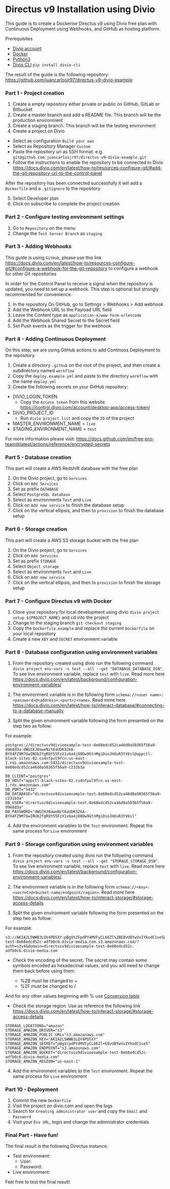 # Directus v9 Installation using Divio

This guide is to create a Dockerise Directus v9 using Divio free plan with Continuous Deployment using Webhooks, and GitHub as hosting platform.

Prerequisites

- [Divio account](https://www.divio.com/)
- [Docker](https://docker.com/)
- [Python3](https://www.python.org/)
- [Divio CLI](https://docs.divio.com/en/latest/reference/divio-cli/) `pip install divio-cli`

The result of the guide is the following repository: https://github.com/juancarlosjr97/directus-v9-divio-example

### Part 1 - Project creation

1. Create a empty repository either private or public on GitHub, GitLab or Bitbucket
2. Create a master branch and add a README file. This branch will be the production environment
3. Create a staging branch. This branch will be the testing environment
4. Create a project on Divio

- Select as configuration `Build your own`
- Select as Repository Manager `Custom`
- Paste the repository url as SSH format. e.g. `git@github.com:juancarlosjr97/directus-v9-divio-example.git`
- Follow the instructions to enable the repository to be connected to Divio https://docs.divio.com/en/latest/how-to/resources-configure-git/#add-the-git-repository-url-to-the-control-panel

After the repository has been connected successfully it will add a `Dockerfile` and a `.gitignore` to the repository

5. Select Developer plan
6. Click on subscribe to complete the project creation

### Part 2 - Configure testing environment settings

1. Go to `Repository` on the menu
2. Change the `Test Server Branch` as `staging`

### Part 3 - Adding Webhooks

This guide is using `GitHub`, please use this link https://docs.divio.com/en/latest/how-to/resources-configure-git/#configure-a-webhook-for-the-git-repository to configure a webhook for other Git repositories

In order for the Control Panel to receive a signal when the repository is updated, you need to set up a webhook. This step is optional but strongly recommended for convenience.

1.  In the repository On GitHub, go to Settings > Webhooks > Add webhook
2.  Add the Webhook URL to the Payload URL field
3.  Leave the Content type as `application-x/www-form-urlencode`
4.  Add the Webhook Shared Secret to the Secret field
5.  Set Push events as the trigger for the webhook

### Part 4 - Adding Continuous Deployment

On this step, we are using GitHub actions to add Continuos Deployment to the repository.

1. Create a directory `.github` on the root of the project, and then create a subdirectory named `workflow`
2. Copy the `deploy.example.yml` and paste to the directory `workflow` with the name `deploy.yml`
3. Create the following secrets on your GitHub repository:

- DIVIO_LOGIN_TOKEN
  - Copy the `Access token` from this website https://control.divio.com/account/desktop-app/access-token/
- DIVIO_PROJECT_ID
  - Run `divio project list` and copy the `ID` of the project
- MASTER_ENVIRONMENT_NAME = `live`
- STAGING_ENVIRONMENT_NAME = `test`

For more information please visit: https://docs.github.com/en/free-pro-team@latest/actions/reference/encrypted-secrets

### Part 5 - Database creation

This part will create a AWS Redshift database with the free plan

1. On the Divio project, go to `Services`
2. Click on `Add Services`
3. Set as prefix `DATABASE`
4. Select `PostgreSQL database`
5. Select as environments `Test` and `Live`
6. Click on `Add new service` to finish the database setup
7. Click on the vertical ellipsis, and then to `provision` to finish the database setup

### Part 6 - Storage creation

This part will create a AWS S3 storage bucket with the free plan

1. On the Divio project, go to `Services`
2. Click on `Add Services`
3. Set as prefix `STORAGE`
4. Select `Object storage`
5. Select as environments `Test` and `Live`
6. Click on `Add new service`
7. Click on the vertical ellipsis, and then to `provision` to finish the storage setup

### Part 7 - Configure Directus v9 with Docker

1. Clone your repository for local development using divio `divio project setup ${PROJECT_NAME}` and cd into the project
2. Change to the staging branch `git checkout staging`
3. Copy the `Dockerfile.example` and replace the current `Dockerfile` on your local repository
4. Create a new `KEY` and `SECRET` environment variable

### Part 8 - Database configuration using environment variables

1. From the repository created using divio run the following command `divio project env-vars -s test --all --get "DATABASE_DATABASE_DSN"`. To see live environment variable, replace `test` with `live`. Read more here https://docs.divio.com/en/latest/background/configuration-environment-variables/

2. The environment variable is in the following form `schema://<user name>:<password>@<address>:<port>/<name>`. Read more here https://docs.divio.com/en/latest/how-to/interact-database/#connecting-to-a-database-manually

3. Split the given environment variable following the form presented on the step two as follow:

For example:

```
postgres://directusv9divioexample-test-8e68edcd52ca46d0a50365f56a9-d9e8d3a:dWU3XJ0aweNzt6aUDK32kA-BYX4FZ9M7GwIRUb2fgRQY55FzX1v6a4j80Dw9GtnMgiDsoJHXuR3tV6sl@appctl-black-sites-02.cs4nfpul9fcn.us-east-1.rds.amazonaws.com:5432/directusv9divioexample-test-8e68edcd52ca46d0a50365f56a9-c231b3a
```

```
DB_CLIENT="postgres"
DB_HOST="appctl-black-sites-02.cs4nfpul9fcn.us-east-1.rds.amazonaws.com"
DB_PORT="5432"
DB_DATABASE="directusv9divioexample-test-8e68edcd52ca46d0a50365f56a9-c231b3a"
DB_USER="directusv9divioexample-test-8e68edcd52ca46d0a50365f56a9-d9e8d3a"
DB_PASSWORD="dWU3XJ0aweNzt6aUDK32kA-BYX4FZ9M7GwIRUb2fgRQY55FzX1v6a4j80Dw9GtnMgiDsoJHXuR3tV6sl"
```

4. Add the environment variables to the `Test` environment. Repeat the same process for `Live` environment

### Part 9 - Storage configuration using environment variables

1. From the repository created using divio run the following command `divio project env-vars -s test --all --get "STORAGE_STORAGE_DSN"`. To see live environment variable, replace `test` with `live`. Read more here https://docs.divio.com/en/latest/background/configuration-environment-variables/.

2. The environment variable is in the following form `schema://<key>:<secret>@<bucket-name/endpoint/region>`. Read more here https://docs.divio.com/en/latest/how-to/interact-storage/#storage-access-details

3. Split the given environment variable following the form presented on the step two as follow:

For example:

```
s3://AKIA2L5WWB3LQV4PDSXY:pBgV%2FpdPY4MVFyCL66Zl%2BE8vUBYwVxIYkodC1seS@directusv9divioexample-test-8e68edcd52c-adfb0c6.divio-media.com.s3.amazonaws.com/?auth=s3v4&domain=directusv9divioexample-test-8e68edcd52c-adfb0c6.divio-media.com
```

- Check the encoding of the secret. The secret may contain some symbols encoded as hexadecimal values, and you will need to change them back before using them:

  - %2B must be changed to +
  - %2F must be changed to /

And for any other values beginning with % use [Conversion table](https://en.wikipedia.org/wiki/ASCII#Printable_characters)

- Check the storage region. Use as reference the following link https://docs.divio.com/en/latest/how-to/interact-storage/#storage-access-details

```
STORAGE_LOCATIONS="amazon"
STORAGE_AMAZON_DRIVER="s3"
STORAGE_AMAZON_PUBLIC_URL="s3.amazonaws.com"
STORAGE_AMAZON_KEY="AKIA2L5WWB3LQV4PDSXY"
STORAGE_AMAZON_SECRET="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"
STORAGE_AMAZON_ENDPOINT="s3.amazonaws.com"
STORAGE_AMAZON_BUCKET="directusv9divioexample-test-8e68edcd52c-adfb0c6.divio-media.com"
STORAGE_AMAZON_REGION="us-east-1"
```

4. Add the environment variables to the `Test` environment. Repeat the same process for `Live` environment

### Part 10 - Deployment

1. Commit the new `Dockerfile`
2. Visit the project on divio.com and open the logs
3. Search for `Creating administrator user` and copy the `Email` and `Password`
4. Visit your `Env URL`, login and change the administrator credentials

### Final Part - Have fun!

The final result is the following Directus instance:

- Test environment:
  - User:
  - Password:
- Live environment:

Feel free to test the final result!
